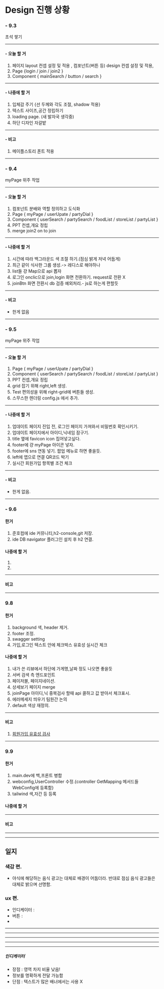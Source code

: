 # Design 진행 상황

### - 9.3 
초석 쌓기

---
#### - 오늘 할 거
1. 페이지 layout 컨셉 설정 및 적용 , 컴포넌트(버튼 등) design 컨셉 설정 및 적용,  
2. Page {login  /  join   /  join2  }  
3. Component { mainSearch / button / search } 
---

#### - 나중에 할 거
1. 입체감 주기 {선 두께와 각도 조절, shadow 적용}
2. 텍스트 사이즈,공간 정립하기
3. loading page. (새 발자국 생각중)
4. 하단 디자인 자갈밭

--- 
#### - 비고
1. 메이플스토리 폰트 적용 

--- 




### - 9.4
myPage 위주 작업

--- 

#### - 오늘 할 거
1. 컴포넌트 분배와 역할 정의하고 도식화
2. Page {  myPage  /  userUpate  /  partyDial  }
3. Component {  userSearch  /  partySearch  /  foodList  /  storeList  /  partyList  }
4. PPT 컨셉,개요 정립
5. merge join2 on to join

--- 

#### - 나중에 할 거
1. 시간에 따라 백그라운드 색 조절 하기.(점심 밝게 저녁 어둡게)
2. 최근 같이 식사한 그룹 생성.-> 레디스로 해야하나
3. list들 걍 Map으로 api 뽑자
4. 로그인 onclic으로 join,login 화면 전환하기. request로 전환 X
5. joinBtn 화면 전환시 db 검증 예외처리.- js로 하는게 편할듯
---

#### - 비고
- 한게 없음

--- 

### - 9.5
myPage 위주 작업

--- 

#### - 오늘 할 거
1. Page {  myPage  /  userUpate  /  partyDial  }
2. Component {  userSearch  /  partySearch  /  foodList  /  storeList  /  partyList  }
3. PPT 컨셉,개요 정립
4. grid 잡기 위해 right,left 생성.
5. Test 편의성을 위해 right-grid에 버튼들 생성.
6. 스무스한 렌더링 config.js 에서 추가.

--- 

#### - 나중에 할 거
1. 업데이트 페이지 진입 전, 로그인 페이지 가져와서 비밀번호 확인시키기.
2. 업데이트 페이지에서 아이디,닉네임 잠구기.
3. title 옆에 favicon icon 집어넣고싶다.
4. footer에 걍 myPage 아이콘 넣자.
5. footer에 sns 연동 넣기. 팝업 메뉴로 하면 좋을듯.
6. left에 앱으로 연결 QR코드 박기
7. 실시간 회원가입 항목별 조건 체크 

---

#### - 비고
- 한게 없음.

--- 
### - 9.6

#### 한거
1. 준호컴에 ide 커뮤니티,h2-console,git 저장.
2. ide DB navigator 플러그인 설치 후 h2 연결.

#### 나중에 할 거
1.
2.

---
#### 비고


---
### 9.8

#### 한거
1. background 색, header 제거. 
2. footer 조정. 
3. swagger setting
4. 가입,로그인 텍스트 안에 체크박스 유효성 실시간 체크
#### 나중에 할 거
1. 내가 쓴 리뷰에서 하단에 가게명,날짜 정도 나오면 좋을듯
2. 서버 검색 측 엔드포인트
3. 페이저블, 페이지네이션.
4. 상세보기 페이지 merge 
5. joinPage 아이디,닉 중복검사 할때 api 콜하고 값 받아서 체크표시. 
6. 에러메세지 띄우기 팀원간 논의
7. default 색상 재정의. 
---
#### 비고
1. [회원가입 유효성 검사](https://xetown.com/questions/1420104)


---
### 9.9

#### 한거
1. main.dev에 백,프론트 병합
2. webconfig,UserController 수정.{controller GetMapping 메서드들 WebConfig에 등록함}
3. tailwind 색,자간 등 등록

#### 나중에 할 거

---
#### 비고

----










---

## 일지 

### 색감 편.

- 야식에 해당하는 음식 광고는 대체로 배경이 어둡더라. 반대로 점심 음식 광고들은 대체로 밝으며 선명함.


### ux 편.

- 인디케이터 :
- 버튼 : 
- 



----
---- 
---- 
---- 
---- 


##### 인디케이터
- 장점 : 영역 차지 비율 낮음!
- 정보를 명확하게 전달 가능함
- 단점 : 텍스트가 많은 배너에서는 사용 X


